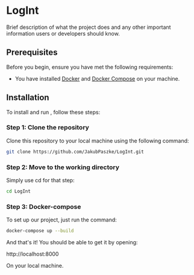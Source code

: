 # LogInt

Brief description of what the project does and any other important information users or developers should know.

## Prerequisites

Before you begin, ensure you have met the following requirements:
* You have installed [Docker](https://www.docker.com/get-started) and [Docker Compose](https://docs.docker.com/compose/install/) on your machine.

## Installation

To install and run <Project Name>, follow these steps:

### Step 1: Clone the repository

Clone this repository to your local machine using the following command:

```bash
git clone https://github.com/JakubPaszke/LogInt.git
```

### Step 2: Move to the working directory

Simply use cd for that step:

```bash
cd LogInt
```

### Step 3: Docker-compose

To set up our project, just run the command:

```bash
docker-compose up --build
```

And that's it! You should be able to get it by opening:

http://localhost:8000

On your local machine.
